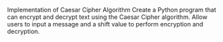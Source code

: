 Implementation of Caesar Cipher Algorithm
Create a Python program that can encrypt and decrypt text using the Caesar Cipher algorithm. 
Allow users to input a message and a shift value to perform encryption and decryption.
